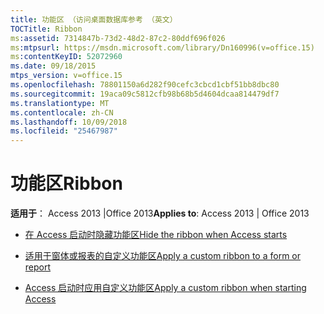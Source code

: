 ```yaml
---
title: 功能区 （访问桌面数据库参考 （英文）
TOCTitle: Ribbon
ms:assetid: 7314847b-73d2-48d2-87c2-80ddf696f026
ms:mtpsurl: https://msdn.microsoft.com/library/Dn160996(v=office.15)
ms:contentKeyID: 52072960
ms.date: 09/18/2015
mtps_version: v=office.15
ms.openlocfilehash: 78801150a6d282f90cefc3cbcd1cbf51bb8dbc80
ms.sourcegitcommit: 19aca09c5812cfb98b68b5d4604dcaa814479df7
ms.translationtype: MT
ms.contentlocale: zh-CN
ms.lasthandoff: 10/09/2018
ms.locfileid: "25467987"
---
```

# <a name="ribbon"></a><span data-ttu-id="e8b20-102">功能区</span><span class="sxs-lookup"><span data-stu-id="e8b20-102">Ribbon</span></span>

<span data-ttu-id="e8b20-103">**适用于**： Access 2013 |Office 2013</span><span class="sxs-lookup"><span data-stu-id="e8b20-103">**Applies to**: Access 2013 | Office 2013</span></span>

- [<span data-ttu-id="e8b20-104">在 Access 启动时隐藏功能区</span><span class="sxs-lookup"><span data-stu-id="e8b20-104">Hide the ribbon when Access starts</span></span>](how-to-hide-the-ribbon-when-access-starts.md)

- [<span data-ttu-id="e8b20-105">适用于窗体或报表的自定义功能区</span><span class="sxs-lookup"><span data-stu-id="e8b20-105">Apply a custom ribbon to a form or report</span></span>](how-to-apply-a-custom-ribbon-to-a-form-or-report.md)

- [<span data-ttu-id="e8b20-106">Access 启动时应用自定义功能区</span><span class="sxs-lookup"><span data-stu-id="e8b20-106">Apply a custom ribbon when starting Access</span></span>](how-to-apply-a-custom-ribbon-when-starting-access.md)

